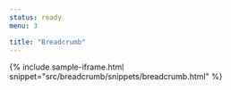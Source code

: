 ```yaml
---
status: ready
menu: 3

title: "Breadcrumb"
---
```


{% include sample-iframe.html snippet="src/breadcrumb/snippets/breadcrumb.html" %}
